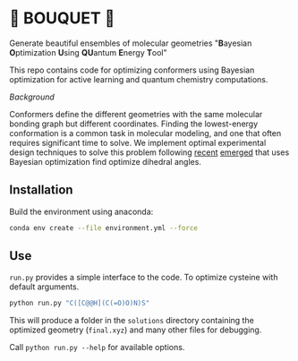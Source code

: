 # 🌻 BOUQUET 💐

Generate beautiful ensembles of molecular geometries
"**B**ayesian **O**ptimization **U**sing **QU**antum **E**nergy **T**ool"

This repo contains code for optimizing conformers using Bayesian optimization for active learning and quantum chemistry computations.

*Background* 

Conformers define the different geometries with the same molecular bonding graph but different coordinates. 
Finding the lowest-energy conformation is a common task in molecular modeling, and one that often requires significant time to solve.
We implement optimal experimental design techniques to solve this problem
following [recent](https://jcheminf.biomedcentral.com/articles/10.1186/s13321-019-0354-7) [emerged](https://pubs.acs.org/doi/full/10.1021/acs.jctc.0c00648)
that uses Bayesian optimization find optimize dihedral angles.

## Installation

Build the environment using anaconda:

```bash
conda env create --file environment.yml --force
```

## Use

`run.py` provides a simple interface to the code. To optimize cysteine with default arguments.

```bash
python run.py "C([C@@H](C(=O)O)N)S"
```

This will produce a folder in the `solutions` directory containing the optimized geometry 
(`final.xyz`) and many other files for debugging.

Call `python run.py --help` for available options.
